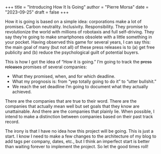 +++
title      = "Introducing How It Is Going"
author     = "Pierre Morsa"
date       = "2023-09-25"
draft      = false
+++

How it is going is based on a simple idea: corporations make a lot of promises. Carbon neutrality. Inclusivity. Responsibility. They promise to revolutionize the world with millions of robotaxis and full self-driving. They say they’re going to make smartphones obsolete with a little something in your pocket. Having observed this game for several years, I can say this: the main goal of many (but not all) of these press releases is to (a) get free publicity and (b) reduce the psychological guilt of potential buyers.

This is how I got the idea of “How it is going.” I’m going to track the ~~press releases~~ promises of several companies: 

- What they promised, when, and for which deadline.
- What my prognosis is: from “yep totally going to do it” to “utter bullshit.”
- We reach the set deadline I’m going to document what they actually achieved.

There are the companies that are true to their word. There are the companies that actually mean well but set goals that they know are unattainable. And there are the companies that plainly lie. When possible, I intend to make a distinction between companies based on their past track record.

The irony is that I have no idea how this project will be going. This is just a start. I know I need to make a few changes to the architecture of my blog to add tags per company, dates, etc., but I think an imperfect start is better than waiting forever to implement the project. So let the good times roll!
